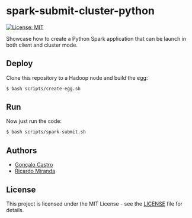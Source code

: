 # spark-submit-cluster-python

[![License: MIT](https://img.shields.io/badge/License-MIT-yellow.svg)](https://opensource.org/licenses/MIT)

Showcase how to create a Python Spark application that can be launch in both client and cluster mode.

## Deploy
Clone this repository to a Hadoop node and build the egg:
```bash
$ bash scripts/create-egg.sh
```

## Run
Now just run the code:
```bash
$ bash scripts/spark-submit.sh
```

## Authors
*   [Gonçalo Castro](https://github.com/GoncaloCCastro)
*   [Ricardo Miranda](https://github.com/RicardoMiranda)

## License
This project is licensed under the MIT License - see the [LICENSE](LICENSE) file for details.
